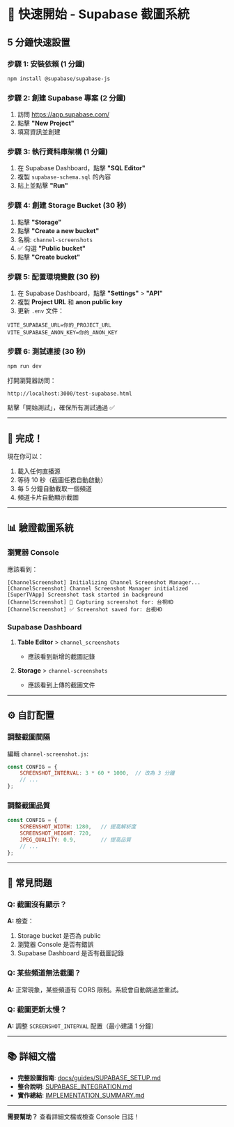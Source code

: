 # 🚀 快速開始 - Supabase 截圖系統

## 5 分鐘快速設置

### 步驟 1: 安裝依賴 (1 分鐘)

```bash
npm install @supabase/supabase-js
```

### 步驟 2: 創建 Supabase 專案 (2 分鐘)

1. 訪問 https://app.supabase.com/
2. 點擊 **"New Project"**
3. 填寫資訊並創建

### 步驟 3: 執行資料庫架構 (1 分鐘)

1. 在 Supabase Dashboard，點擊 **"SQL Editor"**
2. 複製 `supabase-schema.sql` 的內容
3. 貼上並點擊 **"Run"**

### 步驟 4: 創建 Storage Bucket (30 秒)

1. 點擊 **"Storage"**
2. 點擊 **"Create a new bucket"**
3. 名稱: `channel-screenshots`
4. ✅ 勾選 **"Public bucket"**
5. 點擊 **"Create bucket"**

### 步驟 5: 配置環境變數 (30 秒)

1. 在 Supabase Dashboard，點擊 **"Settings"** > **"API"**
2. 複製 **Project URL** 和 **anon public key**
3. 更新 `.env` 文件：

```env
VITE_SUPABASE_URL=你的_PROJECT_URL
VITE_SUPABASE_ANON_KEY=你的_ANON_KEY
```

### 步驟 6: 測試連接 (30 秒)

```bash
npm run dev
```

打開瀏覽器訪問：
```
http://localhost:3000/test-supabase.html
```

點擊「開始測試」，確保所有測試通過 ✅

---

## 🎉 完成！

現在你可以：

1. 載入任何直播源
2. 等待 10 秒（截圖任務自動啟動）
3. 每 5 分鐘自動截取一個頻道
4. 頻道卡片自動顯示截圖

---

## 📊 驗證截圖系統

### 瀏覽器 Console

應該看到：

```
[ChannelScreenshot] Initializing Channel Screenshot Manager...
[ChannelScreenshot] Channel Screenshot Manager initialized
[SuperTVApp] Screenshot task started in background
[ChannelScreenshot] 📸 Capturing screenshot for: 台視HD
[ChannelScreenshot] ✅ Screenshot saved for: 台視HD
```

### Supabase Dashboard

1. **Table Editor** > `channel_screenshots`
   - 應該看到新增的截圖記錄

2. **Storage** > `channel-screenshots`
   - 應該看到上傳的截圖文件

---

## ⚙️ 自訂配置

### 調整截圖間隔

編輯 `channel-screenshot.js`:

```javascript
const CONFIG = {
    SCREENSHOT_INTERVAL: 3 * 60 * 1000,  // 改為 3 分鐘
    // ...
};
```

### 調整截圖品質

```javascript
const CONFIG = {
    SCREENSHOT_WIDTH: 1280,   // 提高解析度
    SCREENSHOT_HEIGHT: 720,
    JPEG_QUALITY: 0.9,        // 提高品質
    // ...
};
```

---

## 🐛 常見問題

### Q: 截圖沒有顯示？

**A:** 檢查：
1. Storage bucket 是否為 public
2. 瀏覽器 Console 是否有錯誤
3. Supabase Dashboard 是否有截圖記錄

### Q: 某些頻道無法截圖？

**A:** 正常現象，某些頻道有 CORS 限制。系統會自動跳過並重試。

### Q: 截圖更新太慢？

**A:** 調整 `SCREENSHOT_INTERVAL` 配置（最小建議 1 分鐘）

---

## 📚 詳細文檔

- **完整設置指南**: [docs/guides/SUPABASE_SETUP.md](docs/guides/SUPABASE_SETUP.md)
- **整合說明**: [SUPABASE_INTEGRATION.md](SUPABASE_INTEGRATION.md)
- **實作總結**: [IMPLEMENTATION_SUMMARY.md](IMPLEMENTATION_SUMMARY.md)

---

**需要幫助？** 查看詳細文檔或檢查 Console 日誌！

